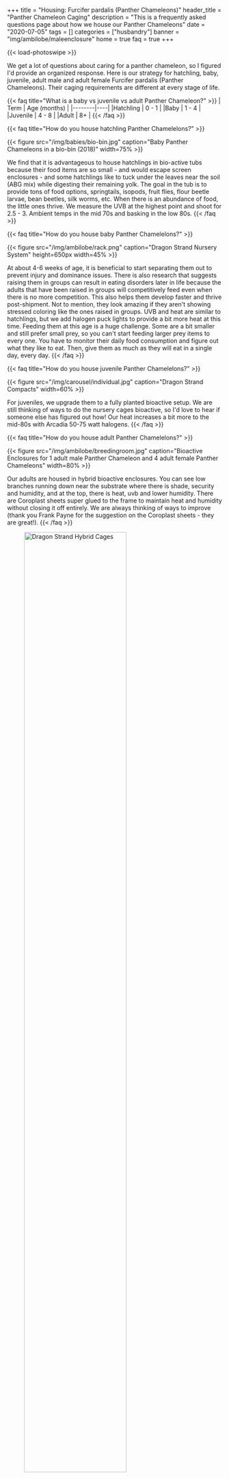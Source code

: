 +++
title = "Housing: Furcifer pardalis (Panther Chameleons)"
header_title = "Panther Chameleon Caging"
description = "This is a frequently asked questions page about how we house our Panther Chameleons"
date = "2020-07-05"
tags = []
categories = ["husbandry"]
banner = "img/ambilobe/maleenclosure"
home = true
faq = true
+++

{{< load-photoswipe >}}

We get a lot of questions about caring for a panther chameleon, so I figured I'd provide an organized response. Here is our strategy for hatchling, baby, juvenile, adult male and adult female Furcifer pardalis (Panther Chameleons). Their caging requirements are different at every stage of life.

{{< faq title="What is a baby vs juvenile vs adult Panther Chameleon?" >}}
| Term | Age (months) |
|--------|----|
|Hatchling  |   0 - 1 |
|Baby  | 1 - 4 |
|Juvenile  | 4 - 8 |
|Adult  | 8+ |
{{< /faq >}}

{{< faq title="How do you house hatchling Panther Chamelelons?" >}} 

{{< figure src="/img/babies/bio-bin.jpg" caption="Baby Panther Chameleons in a bio-bin (2018)" width=75% >}}

We find that it is advantageous to house hatchlings in bio-active tubs because their food items are so small - and would escape screen enclosures - and some hatchlings like to tuck under the leaves near the soil (ABG mix) while digesting their remaining yolk. The goal in the tub is to provide tons of food options, springtails, isopods, fruit flies, flour beetle larvae, bean beetles, silk worms, etc. When there is an abundance of food, the little ones thrive. We measure the UVB at the highest point and shoot for 2.5 - 3. Ambient temps in the mid 70s and basking in the low 80s.
{{< /faq >}}

{{< faq title="How do you house baby Panther Chamelelons?" >}} 

{{< figure src="/img/ambilobe/rack.png" caption="Dragon Strand Nursery System" height=650px width=45% >}}

At about 4-6 weeks of age, it is beneficial to start separating them out to prevent injury and dominance issues. There is also research that suggests raising them in groups can result in eating disorders later in life because the adults that have been raised in groups will competitively feed even when there is no more competition. This also helps them develop faster and thrive post-shipment. Not to mention, they look amazing if they aren't showing stressed coloring like the ones raised in groups. UVB and heat are similar to hatchlings, but we add halogen puck lights to provide a bit more heat at this time. Feeding them at this age is a huge challenge. Some are a bit smaller and still prefer small prey, so you can't start feeding larger prey items to every one. You have to monitor their daily food consumption and figure out what they like to eat. Then, give them as much as they will eat in a single day, every day.
{{< /faq >}}

{{< faq title="How do you house juvenile Panther Chamelelons?" >}} 

{{< figure src="/img/carousel/individual.jpg" caption="Dragon Strand Compacts" width=60% >}}

For juveniles, we upgrade them to a fully planted bioactive setup. We are still thinking of ways to do the nursery cages bioactive, so I'd love to hear if someone else has figured out how! Our heat increases a bit more to the mid-80s with Arcadia 50-75 watt halogens.
{{< /faq >}}

{{< faq title="How do you house adult Panther Chamelelons?" >}}

{{< figure src="/img/ambilobe/breedingroom.jpg" caption="Bioactive Enclosures for 1 adult male Panther Chameleon and 4 adult female Panther Chameleons" width=80% >}}

Our adults are housed in hybrid bioactive enclosures. You can see low branches running down near the substrate where there is shade, security and humidity, and at the top, there is heat, uvb and lower humidity. There are Coroplast sheets super glued to the frame to maintain heat and humidity without closing it off entirely. We are always thinking of ways to improve (thank you Frank Payne for the suggestion on the Coroplast sheets - they are great!).
{{< /faq >}}

<figure itemprop="associatedMedia" itemscope itemtype="https://schema.org/ImageObject">
<img itemprop="contentUrl" src="/img/banners/dshybrids.jpg" alt="Dragon Strand Hybrid Cages" width=75% />
<figcaption itemprop="caption">iPardalis' Dragon Strand Hybrid Cages</figcaption>
</figure>
<hr>

<hr>
{{< rawhtml >}}
<p><a href="{{< ref "/panther-chameleons-for-sale" >}}"> Panther Chameleons for Sale <i class="fas fa-dragon"></i> </a></p>
<a class="btn btn-template-main" href="{{< ref "/faq" >}}"> Frequently Asked Questions <i class="fas fa-backward"></i> Back </a>
{{< /rawhtml >}}
<hr>